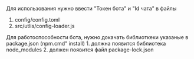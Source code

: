 Для использования нужно ввести "Токен бота" и "Id чата" в файлы 
   1. config/config.toml
   2. src/utlis/config-loader.js

Для работоспособности бота, нужно докачать библиоткеки указаные в package.json
(npm.cmd" install)
    1. должна появится библиотека node_modules
    2. должен появится файл package-lock.json
       
